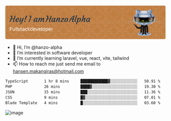 ![Header](./github-header-image.png)

- 👋 Hi, I’m @hanzo-alpha
- 👀 I’m interested in software developer
- 🌱 I’m currently learning laravel, vue, react, vite, tailwind
- 📫 How to reach me just send me email to hansen.makangiras@hotmail.com 

<!---
hanzo-alpha/hanzo-alpha is a ✨ special ✨ repository because its `README.md` (this file) appears on your GitHub profile.
You can click the Preview link to take a look at your changes.
--->

<!--START_SECTION:waka-->

```txt
TypeScript       1 hr 8 mins     ████████████▓░░░░░░░░░░░░   50.91 %
PHP              26 mins         ████▓░░░░░░░░░░░░░░░░░░░░   19.30 %
JSON             15 mins         ███░░░░░░░░░░░░░░░░░░░░░░   11.36 %
CSS              9 mins          █▓░░░░░░░░░░░░░░░░░░░░░░░   07.01 %
Blade Template   4 mins          █░░░░░░░░░░░░░░░░░░░░░░░░   03.60 %
```

<!--END_SECTION:waka-->

![image](https://github.com/hanzo-alpha/hanzo-alpha/assets/111342797/c4bd2977-6123-4017-8652-6e166259b484)

